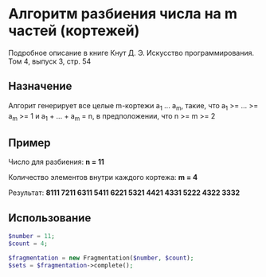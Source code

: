# Алгоритм разбиения числа на m частей (кортежей)
Подробное описание в книге Кнут Д. Э. Искусство программирования. Том 4, выпуск 3, стр. 54
## Назначение
Алгорит генерирует все целые m-кортежи a<sub>1</sub> ... a<sub>m</sub>, такие, 
что a<sub>1</sub> >= ... >= a<sub>m</sub> >= 1 и a<sub>1</sub> + ... + a<sub>m</sub> = n,
в предположении, что n >= m >= 2

## Пример
Число для разбиения: **n = 11**

Количество элементов внутри каждого кортежа: **m = 4**

Результат: **8111 7211 6311 5411 6221 5321 4421 4331 5222 4322 3332**

## Использование
```php
$number = 11;
$count = 4;

$fragmentation = new Fragmentation($number, $count);
$sets = $fragmentation->complete();
```

